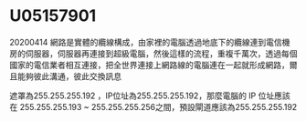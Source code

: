 # U05157901
20200414
網路是實體的纜線構成，由家裡的電腦透過地底下的纜線連到電信機房的伺服器，伺服器再連接到超級電腦，然後這樣的流程，重複千萬次，透過每個國家的電信業者相互連接，把全世界連接上網路線的電腦連在一起就形成網路，爾且能夠彼此溝通，彼此交換訊息

遮罩為255.255.255.192 ，IP位址為255.255.255.192，那麼電腦的 IP 位址應該在 255.255.255.193 ~ 255.255.255.256之間，預設閘道應該為255.255.255.192